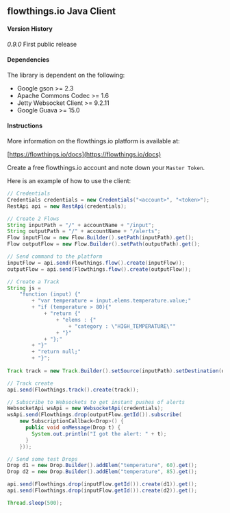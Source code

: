 ## flowthings.io Java Client

#### Version History

*0.9.0*
First public release

#### Dependencies
The library is dependent on the following:

* Google gson >= 2.3
* Apache Commons Codec >= 1.6
* Jetty Websocket Client >= 9.2.11
* Google Guava >= 15.0

#### Instructions
More information on the flowthings.io platform is available at:

[https://flowthings.io/docs](https://flowthings.io/docs)

Create a free flowthings.io account and note down your `Master Token`.

Here is an example of how to use the client:

```java
// Credentials
Credentials credentials = new Credentials("<account>", "<token>");
RestApi api = new RestApi(credentials);

// Create 2 Flows
String inputPath = "/" + accountName + "/input";
String outputPath = "/" + accountName + "/alerts";
Flow inputFlow = new Flow.Builder().setPath(inputPath).get();
Flow outputFlow = new Flow.Builder().setPath(outputPath).get();

// Send command to the platform
inputFlow = api.send(Flowthings.flow().create(inputFlow));
outputFlow = api.send(Flowthings.flow().create(outputFlow));

// Create a Track
String js = 
    "function (input) {"
        + "var temperature = input.elems.temperature.value;"
        + "if (temperature > 80){"
            + "return {"
                + "elems : {" 
                    + "category : \"HIGH_TEMPERATURE\""
                + "}"
            + "};"
        + "}"
        + "return null;"
        + "}";
 
Track track = new Track.Builder().setSource(inputPath).setDestination(outputPath).setJs(js).get();

// Track create
api.send(Flowthings.track().create(track));

// Subscribe to Websockets to get instant pushes of alerts
WebsocketApi wsApi = new WebsocketApi(credentials);
wsApi.send(Flowthings.drop(outputFlow.getId()).subscribe(
    new SubscriptionCallback<Drop>() {
      public void onMessage(Drop t) {
        System.out.println("I got the alert: " + t);
      }
    }));

// Send some test Drops
Drop d1 = new Drop.Builder().addElem("temperature", 60).get();
Drop d2 = new Drop.Builder().addElem("temperature", 85).get();

api.send(Flowthings.drop(inputFlow.getId()).create(d1)).get();
api.send(Flowthings.drop(inputFlow.getId()).create(d2)).get();

Thread.sleep(500);
```
